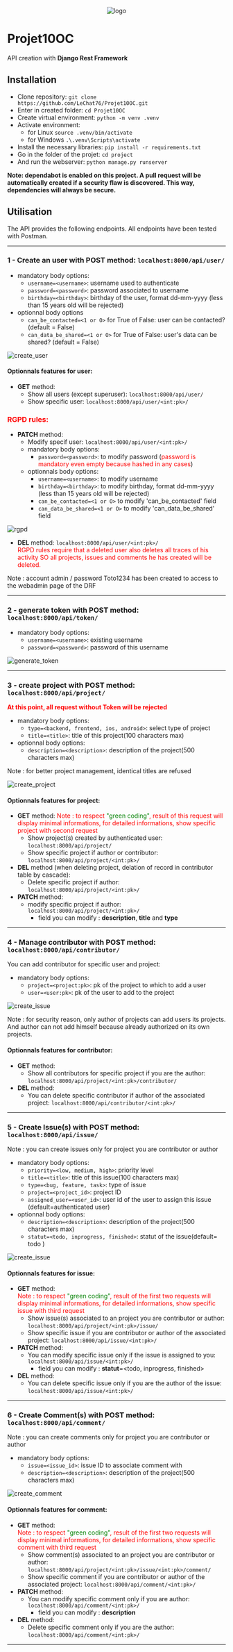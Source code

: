 <p align="center">
 <img alt="logo" src="https://github.com/LeChat76/Projet10OC/assets/119883313/a0820c54-3c47-4f29-b81a-43990c58e9c5">
</p>

# Projet10OC
API creation with __Django Rest Framework__

## Installation

* Clone repository: `git clone https://github.com/LeChat76/Projet10OC.git`  
* Enter in created folder: `cd Projet10OC`  
* Create virtual environment: `python -m venv .venv`  
* Activate environment:  
    * for Linux `source .venv/bin/activate`  
    * for Windows `.\.venv\Scripts\activate`  
* Install the necessary libraries: `pip install -r requirements.txt`  
* Go in the folder of the projet: `cd project`  
* And run the webserver: `python manage.py runserver`  

**Note: dependabot is enabled on this project. A pull request will be automatically created if a security flaw is discovered. This way, dependencies will always be secure.**

## Utilisation
The API provides the following endpoints.
All endpoints have been tested with Postman.

----------------------------------------------------------------------------------

### 1 - Create an user with **POST** method: `localhost:8000/api/user/`
* mandatory body options:
    - `username=<username>`: username used to authenticate
    - `password=<password>`: password associated to username
    - `birthday=<birthday>`: birthday of the user, format dd-mm-yyyy (less than 15 years old will be rejected)
* optionnal body options
    - `can_be_contacted=<1 or O>` for True of False: user can be contacted? (default = False)
    - `can_data_be_shared=<1 or O>`  for True of False: user's data can be shared? (default = False)

 <img alt="create_user" src="https://github.com/LeChat76/Projet10OC/assets/119883313/669f4860-cea7-40b6-b870-25419a76ca69">

#### Optionnals features for **user**:
- **GET** method:
    - Show all users (except superuser): `localhost:8000/api/user/`
    - Show specific user: `localhost:8000/api/user/<int:pk>/`

### <font color="red">RGPD rules:</font>
- **PATCH** method:
    - Modify specif user: `localhost:8000/api/user/<int:pk>/`
    * mandatory body options:  
        - `password=<password>`: to modify password (<font color="red">password is mandatory even empty because hashed in any cases</font>)
    * optionnals body options: 
        - `username=<username>`: to modify username  
        - `birthday=<birthday>`: to modify birthday, format dd-mm-yyyy (less than 15 years old will be rejected)  
        - `can_be_contacted=<1 or O>` to modify 'can_be_contacted' field 
        - `can_data_be_shared=<1 or O>`  to modify 'can_data_be_shared' field  

<img alt="rgpd" src="https://github.com/LeChat76/Projet10OC/assets/119883313/1cf0bf05-38a8-4652-a24f-d78e096e13e7">   

- **DEL** method: `localhost:8000/api/user/<int:pk>/`  
<font color="red">RGPD rules require that a deleted user also deletes all traces of his activity SO all projects, issues and comments he has created will be deleted.</font>

Note : account admin / password Toto1234 has been created to access to the webadmin page of the DRF

----------------------------------------------------------------------------------

### 2 - generate token with **POST** method: `localhost:8000/api/token/`
* mandatory body options:
    - `username=<username>`: existing username
    - `password=<password>`: password of this username

<img alt="generate_token" src="https://github.com/LeChat76/Projet10OC/assets/119883313/91cc8beb-c5d8-431c-be0d-7e93e5aaa9e8">

----------------------------------------------------------------------------------

### 3 - create project with **POST** method: `localhost:8000/api/project/`
<font color="red">**At this point, all request without Token will be rejected**</font>
* mandatory body options:
    - `type=<backend, frontend, ios, android>`: select type of project
    - `title=<title>`: title of this project(100 characters max)
* optionnal body options:
    - `description=<description>`: description of the project(500 characters max)  

Note : for better project management, identical titles are refused

<img alt="create_project" src="https://github.com/LeChat76/Projet10OC/assets/119883313/3380790e-9632-4610-b98b-87b640541fce">

#### Optionnals features for **project**:
- **GET** method:
    <span style="color:red">Note : to respect <span style="color:green">"green coding"</span>, result of this request will display minimal informations, for detailed informations, show specific project with second request</span>
    - Show project(s) created by authenticated user: `localhost:8000/api/project/`  
    - Show specific project if author or contributor: `localhost:8000/api/project/<int:pk>/`  
- **DEL** method (when deleting project, delation of record in contributor table by cascade):  
    - Delete specific project if author: `localhost:8000/api/project/<int:pk>/`  
- **PATCH** method:  
    - modify specific project if author: `localhost:8000/api/project/<int:pk>/`  
        - field you can modify : __description__, __title__ and __type__  
 
----------------------------------------------------------------------------------

### 4 - Manage contributor with **POST** method: `localhost:8000/api/contributor/`
You can add contributor for specific user and project:  
* mandatory body options:  
    - `project=<project:pk>`: pk of the project to which to add a user  
    - `user=<user:pk>`: pk of the user to add to the project  

<img alt="create_issue" src="https://github.com/LeChat76/Projet10OC/assets/119883313/f8b641ec-5a6a-47ce-a1ae-9576195e72f9">

Note : for security reason, only author of projects can add users its projects. And author can not add himself
because already authorized on its own projects.

#### Optionnals features for **contributor**:  
- **GET** method:
    - Show all contributors for specific project if you are the author: `localhost:8000/api/project/<int:pk>/contributor/`
- **DEL** method:
    - You can delete specific contributor if author of the associated project: `localhost:8000/api/contributor/<int:pk>/` 

----------------------------------------------------------------------------------

### 5 - Create Issue(s) with **POST** method: `localhost:8000/api/issue/`
Note : you can create issues only for project you are contributor or author  
* mandatory body options:  
    - `priority=<low, medium, high>`: priority level  
    - `title=<title>`: title of this issue(100 characters max)  
    - `type=<bug, feature, task>`: type of issue  
    - `project=<project_id>`: project ID  
    - `assigned_user=<user_id>`: user id of the user to assign this issue (default=authenticated user)
* optionnal body options:  
    - `description=<description>`: description of the project(500 characters max)  
    - `statut=<todo, inprogress, finished>`: statut of the issue(default= todo )  

<img alt="create_issue" src="">

#### Optionnals features for **issue**:  
- **GET** method:  
    <font color="red">Note : to respect <font color="green">"green coding"</font>, result of the first two requests will display minimal informations, for detailed informations, show specific issue with third request</font>  
    - Show issue(s) associated to an project you are contributor or author: `localhost:8000/api/project/<int:pk>/issue/`  
    - Show specific issue if you are contributor or author of the associated project: `localhost:8000/api/issue/<int:pk>/`  
- **PATCH** method:
    - You can modify specific issue only if the issue is assigned to you: `localhost:8000/api/issue/<int:pk>/` 
        - field you can modify : __statut__=<todo, inprogress, finished>
- **DEL** method:
    - You can delete specific issue only if you are the author of the issue: `localhost:8000/api/issue/<int:pk>/` 

----------------------------------------------------------------------------------

### 6 - Create Comment(s) with **POST** method: `localhost:8000/api/comment/`
Note : you can create comments only for project you are contributor or author
* mandatory body options:
    - `issue=<issue_id>`: issue ID to associate comment with
    - `description=<description>`: description of the project(500 characters max)

<img alt="create_comment" src="https://github.com/LeChat76/Projet10OC/assets/119883313/cc81f63e-0e38-49ef-b7ae-e0720c22f7ac">

#### Optionnals features for **comment**:  
- **GET** method:  
    <font color="red">Note : to respect <font color="green">"green coding"</font>, result of the first two requests will display minimal informations, for detailed informations, show specific comment with third request</font>  
    - Show comment(s) associated to an project you are contributor or author: `localhost:8000/api/project/<int:pk>/issue/<int:pk>/comment/`  
    - Show specific comment if you are contributor or author of the associated project: `localhost:8000/api/comment/<int:pk>/`  
- **PATCH** method:
    - You can modify specific comment only if you are author: `localhost:8000/api/comment/<int:pk>/`  
        - field you can modify : __description__
- **DEL** method:
    - Delete specific comment only if you are the author: `localhost:8000/api/comment/<int:pk>/` 

----------------------------------------------------------------------------------

